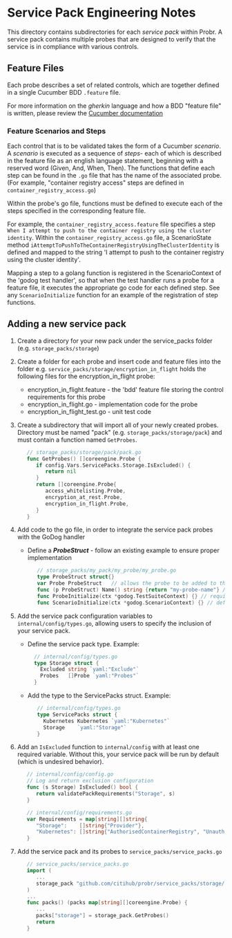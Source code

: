 # Service Pack Engineering Notes

This directory contains subdirectories for each _service pack_ within Probr.
A service pack contains multiple probes that are designed to verify that the
service is in compliance with various controls.

## Feature Files

Each probe describes a set of related controls, which are together defined in
a single Cucumber BDD `.feature` file.

For more information on the _gherkin_ language and how a BDD "feature file" is
written, please review the
[Cucumber documentation](https://cucumber.io/docs/gherkin/reference/)

### Feature Scenarios and Steps

Each control that is to be validated takes the form of a Cucumber _scenario_.
A _scenario_ is executed as a sequence of _steps_- each of which is described
in the feature file as an english language statement, beginning with a reserved
word (Given, And, When, Then). The functions that define each step can be found
in the `.go` file that has the name of the associated probe. (For example,
"container registry access" steps are defined in `container_registry_access.go`)

Within the probe's go file, functions must be defined to execute each of the
steps specified in the corresponding feature file.

For example, the `container_registry_access.feature` file specifies a step
`When I attempt to push to the container registry using the cluster identity`.
Within the `container_registry_access.go` file, a ScenarioState method
`iAttemptToPushToTheContainerRegistryUsingTheClusterIdentity` is defined and
mapped to the string 'I attempt to push to the container registry using the
cluster identity'.

Mapping a step to a golang function is registered in the ScenarioContext of
the 'godog test handler', so that when the test handler runs a probe for a
feature file, it executes the appropriate go code for each defined step.
See any `ScenarioInitialize` function for an example of the registration
of step functions.

## Adding a new service pack

1. Create a directory for your new pack under the service_packs folder (e.g. `storage_packs/storage`)

1. Create a folder for each probe and insert code and feature files into the folder e.g. `service_packs/storage/encryption_in_flight` holds the following files for the encryption_in_flight probe:

      - encryption_in_flight.feature - the 'bdd' feature file storing the control requirements for this probe
      - encryption_in_flight.go - implementation code for the probe
      - encryption_in_flight_test.go - unit test code

1. Create a subdirectory that will import all of your newly created probes. Directory must be named "pack" (e.g. `storage_packs/storage/pack`) and must contain a function named `GetProbes`.

   ```go
      // storage_packs/storage/pack/pack.go
      func GetProbes() []coreengine.Probe {
         if config.Vars.ServicePacks.Storage.IsExcluded() {
            return nil
         }
         return []coreengine.Probe{
            access_whitelisting.Probe,
            encryption_at_rest.Probe,
            encryption_in_flight.Probe,
         }
      }
   ```

1. Add code to the go file, in order to integrate the service pack probes with the GoDog handler
   - Define a ***ProbeStruct*** - follow an existing example to ensure proper implementation

      ```go
         // storage_packs/my_pack/my_probe/my_probe.go
         type ProbeStruct struct{} 
         var Probe ProbeStruct   // allows the probe to be added to the ProbeStore
         func (p ProbeStruct) Name() string {return "my-probe-name"} // Used in storage_packs/storage_packs.go
         func ProbeInitialize(ctx *godog.TestSuiteContext) {} // required by the Godog handler
         func ScenarioInitialize(ctx *godog.ScenarioContext) {} // defines each step, required by the Godog handler
      ```

1. Add the service pack configuration variables to `internal/config/types.go`, allowing users to specify the inclusion of your service pack.
   - Define the service pack type. Example:

      ```go
        // internal/config/types.go
        type Storage struct {
          Excluded string `yaml:"Exclude"`
          Probes   []Probe `yaml:"Probes"`
        }
      ```
   - Add the type to the ServicePacks struct. Example: 

      ```go
         // internal/config/types.go
         type ServicePacks struct {
           Kubernetes Kubernetes `yaml:"Kubernetes"`
           Storage    `yaml:"Storage"`
         }
      ```

1. Add an `IsExcluded` function to `internal/config` with at least one required variable. Without this, your service pack will be run by default (which is undesired behavior).

   ```go
      // internal/config/config.go
      // Log and return exclusion configuration
      func (s Storage) IsExcluded() bool {
         return validatePackRequirements("Storage", s)
      }
   ```

   ```go
      // internal/config/requirements.go
      var Requirements = map[string][]string{
         "Storage":    []string{"Provider"},
         "Kubernetes": []string{"AuthorisedContainerRegistry", "UnauthorisedContainerRegistry"},
      }

   ```

1. Add the service pack and its probes to `service_packs/service_packs.go`
   
   ```go
      // service_packs/service_packs.go
      import (
         ...   
         storage_pack "github.com/citihub/probr/service_packs/storage/pack"
      )
      ...
      func packs() (packs map[string][]coreengine.Probe) {
         ...
         packs["storage"] = storage_pack.GetProbes()
         return
      }
      ```
